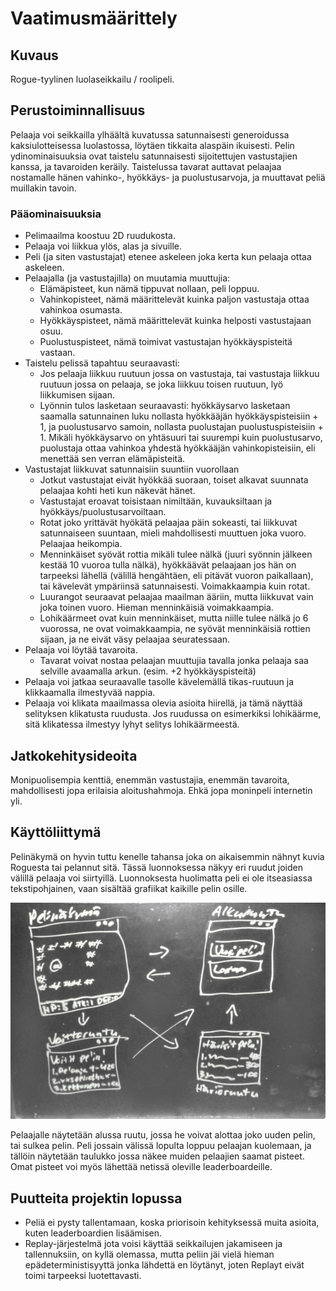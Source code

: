 # Vaatimusmäärittely
## Kuvaus
Rogue-tyylinen luolaseikkailu / roolipeli.

## Perustoiminnallisuus
Pelaaja voi seikkailla ylhäältä kuvatussa satunnaisesti generoidussa
kaksiulotteisessa luolastossa, löytäen tikkaita alaspäin
ikuisesti. Pelin ydinominaisuuksia ovat taistelu satunnaisesti
sijoitettujen vastustajien kanssa, ja tavaroiden keräily. Taistelussa
tavarat auttavat pelaajaa nostamalle hänen vahinko-, hyökkäys- ja
puolustusarvoja, ja muuttavat peliä muillakin tavoin.

### Pääominaisuuksia
- Pelimaailma koostuu 2D ruudukosta.
- Pelaaja voi liikkua ylös, alas ja sivuille.
- Peli (ja siten vastustajat) etenee askeleen joka kerta kun pelaaja
  ottaa askeleen.
- Pelaajalla (ja vastustajilla) on muutamia muuttujia:
  - Elämäpisteet, kun nämä tippuvat nollaan, peli loppuu.
  - Vahinkopisteet, nämä määrittelevät kuinka paljon vastustaja ottaa
    vahinkoa osumasta.
  - Hyökkäyspisteet, nämä määrittelevät kuinka helposti vastustajaan
    osuu.
  - Puolustuspisteet, nämä toimivat vastustajan hyökkäyspisteitä
    vastaan.
- Taistelu pelissä tapahtuu seuraavasti:
  - Jos pelaaja liikkuu ruutuun jossa on vastustaja, tai vastustaja
    liikkuu ruutuun jossa on pelaaja, se joka liikkuu toisen ruutuun,
    lyö liikkumisen sijaan.
  - Lyönnin tulos lasketaan seuraavasti: hyökkäysarvo lasketaan
    saamalla satunnainen luku nollasta hyökkääjän hyökkäyspisteisiin +
    1, ja puolustusarvo samoin, nollasta puolustajan
    puolustuspisteisiin + 1. Mikäli hyökkäysarvo on yhtäsuuri tai
    suurempi kuin puolustusarvo, puolustaja ottaa vahinkoa yhdestä
    hyökkääjän vahinkopisteisiin, eli menettää sen verran
    elämäpisteitä.
- Vastustajat liikkuvat satunnaisiin suuntiin vuorollaan
  - Jotkut vastustajat eivät hyökkää suoraan, toiset alkavat suunnata
    pelaajaa kohti heti kun näkevät hänet.
  - Vastustajat eroavat toisistaan nimiltään, kuvauksiltaan ja
    hyökkäys/puolustusarvoiltaan.
  - Rotat joko yrittävät hyökätä pelaajaa päin sokeasti, tai liikkuvat
    satunnaiseen suuntaan, mieli mahdollisesti muuttuen joka
    vuoro. Pelaajaa heikompia.
  - Menninkäiset syövät rottia mikäli tulee nälkä (juuri syönnin
    jälkeen kestää 10 vuoroa tulla nälkä), hyökkäävät pelaajaan jos
    hän on tarpeeksi lähellä (välillä hengähtäen, eli pitävät vuoron
    paikallaan), tai kävelevät ympäriinsä satunnaisesti. Voimakkaampia
    kuin rotat.
  - Luurangot seuraavat pelaajaa maailman ääriin, mutta liikkuvat vain
    joka toinen vuoro. Hieman menninkäisiä voimakkaampia.
  - Lohikäärmeet ovat kuin menninkäiset, mutta niille tulee nälkä jo 6
    vuorossa, ne ovat voimakkaampia, ne syövät menninkäisiä rottien
    sijaan, ja ne eivät väsy pelaajaa seuratessaan.
- Pelaaja voi löytää tavaroita.
  - Tavarat voivat nostaa pelaajan muuttujia tavalla jonka pelaaja saa
    selville avaamalla arkun. (esim. +2 hyökkäyspisteitä)
- Pelaaja voi jatkaa seuraavalle tasolle kävelemällä tikas-ruutuun ja
  klikkaamalla ilmestyvää nappia.
- Pelaaja voi klikata maailmassa olevia asioita hiirellä, ja tämä
  näyttää selityksen klikatusta ruudusta. Jos ruudussa on esimerkiksi
  lohikäärme, sitä klikatessa ilmestyy lyhyt selitys lohikäärmeestä.

## Jatkokehitysideoita
Monipuolisempia kenttiä, enemmän vastustajia, enemmän tavaroita,
mahdollisesti jopa erilaisia aloitushahmoja. Ehkä jopa moninpeli
internetin yli.

## Käyttöliittymä
Pelinäkymä on hyvin tuttu kenelle tahansa joka on aikaisemmin nähnyt
kuvia Roguesta tai pelannut sitä. Tässä luonnoksessa näkyy eri ruudut
joiden välillä pelaaja voi siirtyillä. Luonnoksesta huolimatta peli ei
ole itseasiassa tekstipohjainen, vaan sisältää grafiikat kaikille
pelin osille.

![UI sketch](ui-sketch.jpg)

Pelaajalle näytetään alussa ruutu, jossa he voivat alottaa joko uuden
pelin, tai sulkea pelin. Peli jossain välissä lopulta loppuu pelaajan
kuolemaan, ja tällöin näytetään taulukko jossa näkee muiden pelaajien
saamat pisteet. Omat pisteet voi myös lähettää netissä oleville
leaderboardeille.

## Puutteita projektin lopussa
- Peliä ei pysty tallentamaan, koska priorisoin kehityksessä muita
  asioita, kuten leaderboardien lisäämisen.
- Replay-järjestelmä jota voisi käyttää seikkailujen jakamiseen ja
  tallennuksiin, on kyllä olemassa, mutta peliin jäi vielä hieman
  epädeterministisyyttä jonka lähdettä en löytänyt, joten Replayt
  eivät toimi tarpeeksi luotettavasti.
